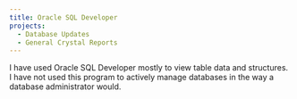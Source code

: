 ```yaml
---
title: Oracle SQL Developer
projects:
  - Database Updates
  - General Crystal Reports
---
```


I have used Oracle SQL Developer mostly to view table data and structures. I have 
not used this program to actively manage databases in the 
way a database administrator would.